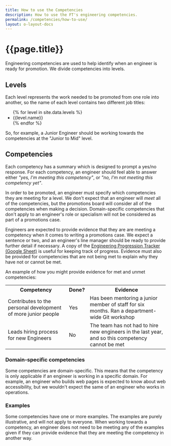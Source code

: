 ```yaml
---
title: How to use the Competencies
description: How to use the FT's engineering competencies.
permalink: /competencies/how-to-use/
layout: o-layout-docs
---
```



# {{page.title}}

Engineering competencies are used to help identify when an engineer is ready for promotion. We divide competencies into levels.

## Levels

Each level represents the work needed to be promoted from one role into another, so the name of each level contains two different job titles:

<ul>
{% for level in site.data.levels %}
	<li>{{level.name}}</li>
{% endfor %}
</ul>

So, for example, a Junior Engineer should be working towards the competencies at the "Junior to Mid" level.

## Competencies

Each competency has a summary which is designed to prompt a yes/no response. For each competency, an engineer should feel able to answer either _"yes, I'm meeting this competency"_, or _"no, I'm not meeting this competency yet"_.

In order to be promoted, an engineer must specify which competencies they are meeting for a level. We don't expect that an engineer will _meet_ all of the competencies, but the promotions board will consider all of the competencies when making a decision. Domain-specific competencies that don't apply to an engineer's role or specialism will not be considered as part of a promotions case.

Engineers are expected to provide evidence that they are are meeting a competency when it comes to writing a promotions case. We expect a sentence or two, and an engineer's line manager should be ready to provide further detail if necessary. A copy of the <a href="https://docs.google.com/spreadsheets/d/1V0LIbCQtJsi2iowfJnRTDr4Na4LhNAlJ_UHl9dDQs00/edit" class="o-typography-link--external">Engineering Progression Tracker (Google Sheet)</a> is useful for keeping track of progress. Evidence must also be provided for competencies that are not being met to explain why they have not or cannot be met.

An example of how you might provide evidence for met and unmet competencies:

<table class="o-table o-layout__main__single-span" data-o-component="o-table">
	<tr>
		<th>Competency</th>
		<th>Done?</th>
		<th>Evidence</th>
	</tr>
	<tr>
		<td>Contributes to the personal development of more junior people</td>
		<td>Yes</td>
		<td>Has been mentoring a junior member of staff for six months. Ran a department-wide Git workshop</td>
	</tr>
	<tr>
		<td>Leads hiring process for new Engineers</td>
		<td>No</td>
		<td>The team has not had to hire new engineers in the last year, and so this competency cannot be met</td>
	</tr>
</table>

### Domain-specific competencies

Some competencies are domain-specific. This means that the competency is only applicable if an engineer is working in a specific domain. For example, an engineer who builds web pages is expected to know about web accessibility, but we wouldn't expect the same of an engineer who works in operations.

### Examples

Some competencies have one or more examples. The examples are purely illustrative, and will not apply to everyone. When working towards a competency, an engineer does not need to be meeting any of the examples given if they can provide evidence that they are meeting the competency in another way.
